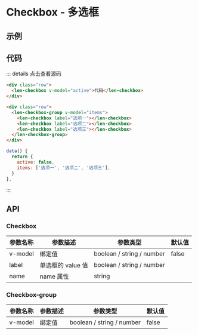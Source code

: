 # Checkbox - 多选框

## 示例

<ClientOnly>
  <checkbox-demo></checkbox-demo>
</ClientOnly>

## 代码

::: details 点击查看源码

```HTML
<div class="row">
  <len-checkbox v-model="active">代码</len-checkbox>
</div>

<div class="row">
  <len-checkbox-group v-model="items">
    <len-checkbox label="选项一"></len-checkbox>
    <len-checkbox label="选项二"></len-checkbox>
    <len-checkbox label="选项三"></len-checkbox>
  </len-checkbox-group>
</div>
```

```Javascript
data() {
  return {
    active: false,
    items: ['选项一', '选项二', '选项三'],
  }
},
```

:::

## API

### Checkbox
| 参数名称 | 参数描述          | 参数类型                  | 默认值 |
| -------- | ----------------- | ------------------------- | ------ |
| v-model  | 绑定值            | boolean / string / number | false  |
| label    | 单选框的 value 值 | boolean / string / number |        |
| name     | name 属性         | string                    |        |

### Checkbox-group
| 参数名称 | 参数描述          | 参数类型                  | 默认值 |
| -------- | ----------------- | ------------------------- | ------ |
| v-model  | 绑定值            | boolean / string / number | false  |